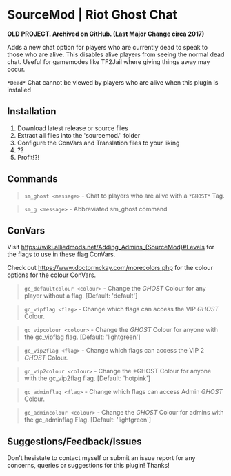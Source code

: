 # SourceMod | Riot Ghost Chat
**OLD PROJECT. Archived on GitHub. (Last Major Change circa 2017)**

Adds a new chat option for players who are currently dead to speak to those who are alive. This disables alive players from seeing the normal dead chat. Useful for gamemodes like TF2Jail where giving things away may occur.

`*Dead*` Chat cannot be viewed by players who are alive when this plugin is installed

## Installation
1. Download latest release or source files
2. Extract all files into the 'sourcemod/' folder
3. Configure the ConVars and Translation files to your liking
4. ??
5. Profit!?!

## Commands
> `sm_ghost <message>` - Chat to players who are alive with a `*GHOST*` Tag.

> `sm_g <message>` - Abbreviated sm_ghost command

## ConVars
Visit https://wiki.alliedmods.net/Adding_Admins_(SourceMod)#Levels for the flags to use in these flag ConVars.

Check out https://www.doctormckay.com/morecolors.php for the colour options for the colour ConVars.

> `gc_defaultcolour <colour>` - Change the *GHOST* Colour for any player without a flag. [Default: 'default']

> `gc_vipflag <flag>` - Change which flags can access the VIP *GHOST* Colour.

> `gc_vipcolour <colour>` - Change the *GHOST* Colour for anyone with the gc_vipflag flag. [Default: 'lightgreen']

> `gc_vip2flag <flag>` - Change which flags can access the VIP 2 *GHOST* Colour.

> `gc_vip2colour <colour>` - Change the *GHOST Colour for anyone with the gc_vip2flag flag. [Default: 'hotpink']

> `gc_adminflag <flag>` - Change which flags can access Admin *GHOST* Colour.

> `gc_admincolour <colour>` - Change the *GHOST* Colour for admins with the gc_adminflag Flag. [Default: 'lightgreen']
  
## Suggestions/Feedback/Issues

Don't hesistate to contact myself or submit an issue report for any concerns, queries or suggestions for this plugin!
Thanks!

